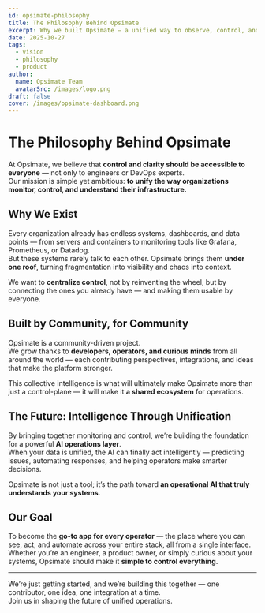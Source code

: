 ```yaml
---
id: opsimate-philosophy
title: The Philosophy Behind Opsimate
excerpt: Why we built Opsimate — a unified way to observe, control, and simplify everything.
date: 2025-10-27
tags:
  - vision
  - philosophy
  - product
author:
  name: Opsimate Team
  avatarSrc: /images/logo.png
draft: false
cover: /images/opsimate-dashboard.png
---
```


# The Philosophy Behind Opsimate

At Opsimate, we believe that **control and clarity should be accessible to everyone** — not only to engineers or DevOps experts.  
Our mission is simple yet ambitious: **to unify the way organizations monitor, control, and understand their infrastructure.**

## Why We Exist

Every organization already has endless systems, dashboards, and data points — from servers and containers to monitoring tools like Grafana, Prometheus, or Datadog.  
But these systems rarely talk to each other. Opsimate brings them **under one roof**, turning fragmentation into visibility and chaos into context.

We want to **centralize control**, not by reinventing the wheel, but by connecting the ones you already have — and making them usable by everyone.

## Built by Community, for Community

Opsimate is a community-driven project.  
We grow thanks to **developers, operators, and curious minds** from all around the world — each contributing perspectives, integrations, and ideas that make the platform stronger.

This collective intelligence is what will ultimately make Opsimate more than just a control-plane — it will make it **a shared ecosystem** for operations.

## The Future: Intelligence Through Unification

By bringing together monitoring and control, we’re building the foundation for a powerful **AI operations layer**.  
When your data is unified, the AI can finally act intelligently — predicting issues, automating responses, and helping operators make smarter decisions.

Opsimate is not just a tool; it’s the path toward **an operational AI that truly understands your systems**.

## Our Goal

To become the **go-to app for every operator** — the place where you can see, act, and automate across your entire stack, all from a single interface.  
Whether you’re an engineer, a product owner, or simply curious about your systems, Opsimate should make it **simple to control everything.**

---

We’re just getting started, and we’re building this together — one contributor, one idea, one integration at a time.  
Join us in shaping the future of unified operations.
